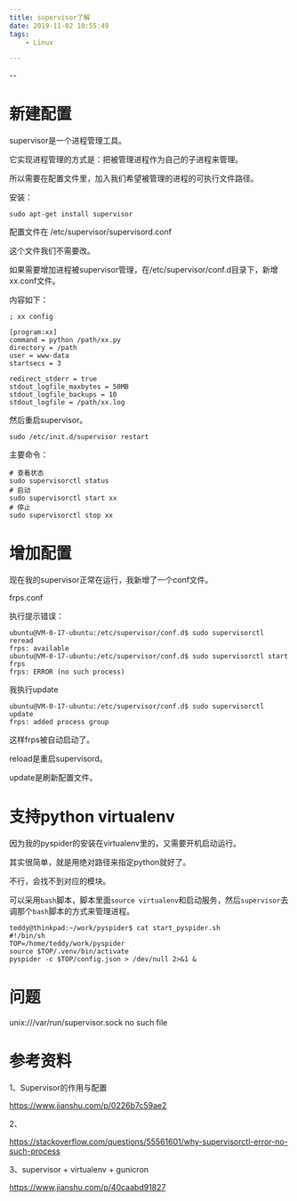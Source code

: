 ```yaml
---
title: supervisor了解
date: 2019-11-02 10:55:49
tags:
	- Linux

---
```


--

# 新建配置

supervisor是一个进程管理工具。

它实现进程管理的方式是：把被管理进程作为自己的子进程来管理。

所以需要在配置文件里，加入我们希望被管理的进程的可执行文件路径。

安装：

```
sudo apt-get install supervisor
```

配置文件在 /etc/supervisor/supervisord.conf 

这个文件我们不需要改。

如果需要增加进程被supervisor管理，在/etc/supervisor/conf.d目录下，新增xx.conf文件。

内容如下：

```
; xx config

[program:xx]
command = python /path/xx.py
directory = /path
user = www-data
startsecs = 3

redirect_stderr = true
stdout_logfile_maxbytes = 50MB
stdout_logfile_backups = 10
stdout_logfile = /path/xx.log
```

然后重启supervisor。

```
sudo /etc/init.d/supervisor restart
```

主要命令：

```
# 查看状态
sudo supervisorctl status 
# 启动
sudo supervisorctl start xx
# 停止
sudo supervisorctl stop xx
```

# 增加配置

现在我的supervisor正常在运行，我新增了一个conf文件。

frps.conf

执行提示错误：

```
ubuntu@VM-0-17-ubuntu:/etc/supervisor/conf.d$ sudo supervisorctl reread
frps: available
ubuntu@VM-0-17-ubuntu:/etc/supervisor/conf.d$ sudo supervisorctl start frps
frps: ERROR (no such process)
```

我执行update

```
ubuntu@VM-0-17-ubuntu:/etc/supervisor/conf.d$ sudo supervisorctl update
frps: added process group
```

这样frps被自动启动了。

reload是重启supervisord。

update是刷新配置文件。

# 支持python virtualenv

因为我的pyspider的安装在virtualenv里的，又需要开机启动运行。

其实很简单，就是用绝对路径来指定python就好了。

不行，会找不到对应的模块。

可以采用`bash`脚本，脚本里面`source virtualenv`和启动服务，然后`supervisor`去调那个`bash`脚本的方式来管理进程。

```
teddy@thinkpad:~/work/pyspider$ cat start_pyspider.sh 
#!/bin/sh
TOP=/home/teddy/work/pyspider
source $TOP/.venv/bin/activate
pyspider -c $TOP/config.json > /dev/null 2>&1 &
```



# 问题

unix:///var/run/supervisor.sock no such file



# 参考资料

1、Supervisor的作用与配置

https://www.jianshu.com/p/0226b7c59ae2

2、

https://stackoverflow.com/questions/55561601/why-supervisorctl-error-no-such-process

3、supervisor + virtualenv + gunicron

https://www.jianshu.com/p/40caabd91827

